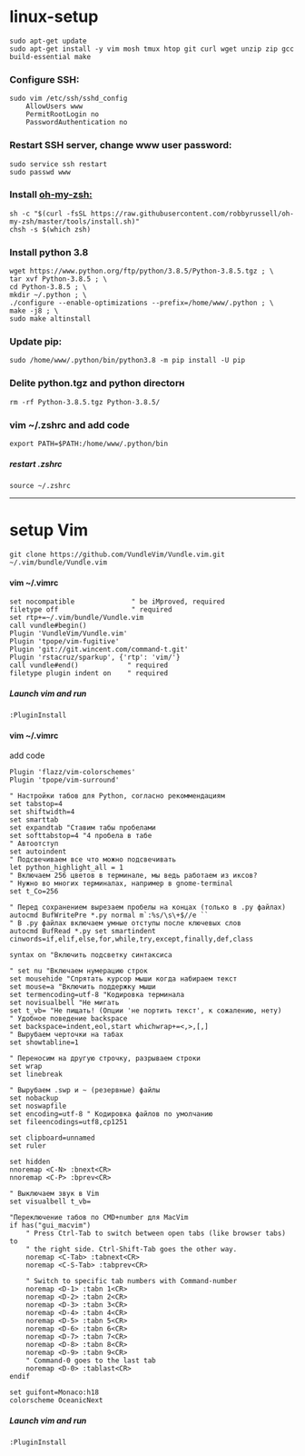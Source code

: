 # linux-setup

    sudo apt-get update
    sudo apt-get install -y vim mosh tmux htop git curl wget unzip zip gcc build-essential make

### Configure SSH:

    sudo vim /etc/ssh/sshd_config
        AllowUsers www
        PermitRootLogin no
        PasswordAuthentication no

### Restart SSH server, change www user password:

    sudo service ssh restart
    sudo passwd www
    
### Install [oh-my-zsh:](https://github.com/robbyrussell/oh-my-zsh)

    sh -c "$(curl -fsSL https://raw.githubusercontent.com/robbyrussell/oh-my-zsh/master/tools/install.sh)"
    chsh -s $(which zsh)


### Install python 3.8

    wget https://www.python.org/ftp/python/3.8.5/Python-3.8.5.tgz ; \
    tar xvf Python-3.8.5 ; \
    cd Python-3.8.5 ; \
    mkdir ~/.python ; \
    ./configure --enable-optimizations --prefix=/home/www/.python ; \
    make -j8 ; \
    sudo make altinstall

### Update pip:

    sudo /home/www/.python/bin/python3.8 -m pip install -U pip

### Delite python.tgz and python directorн

    rm -rf Python-3.8.5.tgz Python-3.8.5/
### vim ~/.zshrc and add code
    export PATH=$PATH:/home/www/.python/bin
##### restart .zshrc
    source ~/.zshrc
---
# setup Vim
    git clone https://github.com/VundleVim/Vundle.vim.git ~/.vim/bundle/Vundle.vim
		
#### vim ~/.vimrc	
    set nocompatible              " be iMproved, required
    filetype off                  " required
    set rtp+=~/.vim/bundle/Vundle.vim
    call vundle#begin()
    Plugin 'VundleVim/Vundle.vim'
    Plugin 'tpope/vim-fugitive'
    Plugin 'git://git.wincent.com/command-t.git'
    Plugin 'rstacruz/sparkup', {'rtp': 'vim/'}
    call vundle#end()            " required
    filetype plugin indent on    " required

##### Launch vim and run

	:PluginInstall
#### vim ~/.vimrc
add code

	Plugin 'flazz/vim-colorschemes'
	Plugin 'tpope/vim-surround'
	
	" Настройки табов для Python, согласно рекоммендациям
	set tabstop=4 
	set shiftwidth=4
	set smarttab
	set expandtab "Ставим табы пробелами
	set softtabstop=4 "4 пробела в табе
	" Автоотступ
	set autoindent
	" Подсвечиваем все что можно подсвечивать
	let python_highlight_all = 1
	" Включаем 256 цветов в терминале, мы ведь работаем из иксов?
	" Нужно во многих терминалах, например в gnome-terminal
	set t_Co=256

	" Перед сохранением вырезаем пробелы на концах (только в .py файлах)
	autocmd BufWritePre *.py normal m`:%s/\s\+$//e ``
	" В .py файлах включаем умные отступы после ключевых слов
	autocmd BufRead *.py set smartindent cinwords=if,elif,else,for,while,try,except,finally,def,class

	syntax on "Включить подсветку синтаксиса

	" set nu "Включаем нумерацию строк
	set mousehide "Спрятать курсор мыши когда набираем текст
	set mouse=a "Включить поддержку мыши
	set termencoding=utf-8 "Кодировка терминала
	set novisualbell "Не мигать 
	set t_vb= "Не пищать! (Опции 'не портить текст', к сожалению, нету)
	" Удобное поведение backspace
	set backspace=indent,eol,start whichwrap+=<,>,[,]
	" Вырубаем черточки на табах
	set showtabline=1

	" Переносим на другую строчку, разрываем строки
	set wrap
	set linebreak

	" Вырубаем .swp и ~ (резервные) файлы
	set nobackup
	set noswapfile
	set encoding=utf-8 " Кодировка файлов по умолчанию
	set fileencodings=utf8,cp1251

	set clipboard=unnamed
	set ruler

	set hidden
	nnoremap <C-N> :bnext<CR>
	nnoremap <C-P> :bprev<CR>

	" Выключаем звук в Vim
	set visualbell t_vb=

	"Переключение табов по CMD+number для MacVim
	if has("gui_macvim")
		" Press Ctrl-Tab to switch between open tabs (like browser tabs) to 
		" the right side. Ctrl-Shift-Tab goes the other way.
		noremap <C-Tab> :tabnext<CR>
		noremap <C-S-Tab> :tabprev<CR>

		" Switch to specific tab numbers with Command-number
		noremap <D-1> :tabn 1<CR>
		noremap <D-2> :tabn 2<CR>
		noremap <D-3> :tabn 3<CR>
		noremap <D-4> :tabn 4<CR>
		noremap <D-5> :tabn 5<CR>
		noremap <D-6> :tabn 6<CR>
		noremap <D-7> :tabn 7<CR>
		noremap <D-8> :tabn 8<CR>
		noremap <D-9> :tabn 9<CR>
		" Command-0 goes to the last tab
		noremap <D-0> :tablast<CR>
	endif

	set guifont=Monaco:h18
	colorscheme OceanicNext

##### Launch vim and run
	:PluginInstall
